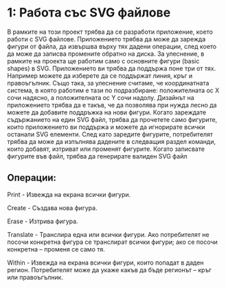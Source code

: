 1: Работа със SVG файлове
===

В рамките на този проект трябва да се разработи приложение, което работи с SVG файлове. Приложението трябва да може да зарежда фигури от файла, да извършва върху тях дадени операции, след което да може да записва промените обратно на диска.
За улеснение, в рамките на проекта ще работим само с основните фигури (basic shapes) в SVG. Приложението ви трябва да поддържа поне три от тях. Например можете да изберете да се поддържат линия, кръг и правоъгълник. 
Също така, за улеснение считаме, че координатната система, в която работим е тази по подразбиране: положителната ос X сочи надясно, а положителната ос Y сочи надолу.
Дизайнът на приложението трябва да е такъв, че да позволява при нужда лесно да можете да добавите поддръжка на нови фигури.
Когато зареждате съдържанието на един SVG файл, трябва да прочетете само фигурите, които приложението ви поддържа и можете да игнорирате всички останали SVG елементи.
След като заредите фигурите, потребителят трябва да може да изпълнява дадените в следващия раздел команди, които добавят, изтриват или променят фигурите.
Когато записвате фигурите във файл, трябва да генерирате валиден SVG файл

Операции:
---

Print - Извежда на екрана всички фигури.

Create - Създава нова фигура.

Erase - Изтрива фигура.

Translate - Транслира една или всички фигури. Ако потребителят не посочи конкретна фигура се транслират всички фигури; ако се посочи     
конкретна – променя се само тя.

Within - Извежда на екрана всички фигури, които попадат в даден регион. Потребителят може да укаже какъв да бъде регионът – кръг или правоъгълник.
